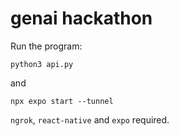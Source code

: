 # genai hackathon

Run the program:

```
python3 api.py
```

and

```
npx expo start --tunnel
```

`ngrok`, `react-native` and `expo` required.



